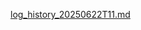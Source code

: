 [log_history_20250622T11.md](https://github.com/user-attachments/files/20851333/log_history_20250622T11.md)
